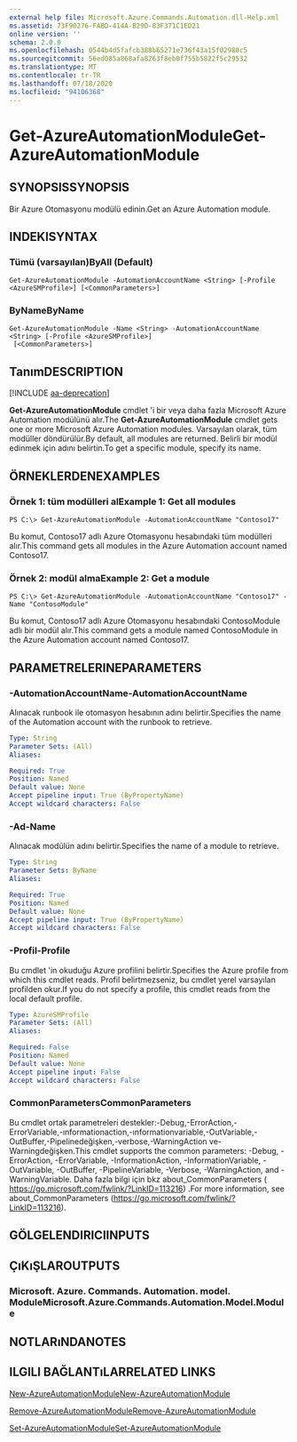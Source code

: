 ```yaml
---
external help file: Microsoft.Azure.Commands.Automation.dll-Help.xml
ms.assetid: 73F90276-FABD-414A-B29D-83F371C1ED21
online version: ''
schema: 2.0.0
ms.openlocfilehash: 0544b4d5fafcb388b65271e736f43a15f02980c5
ms.sourcegitcommit: 56ed085a868afa8263f8eb0f755b5822f5c29532
ms.translationtype: MT
ms.contentlocale: tr-TR
ms.lasthandoff: 07/18/2020
ms.locfileid: "94106368"
---
```

# <span data-ttu-id="93f5e-101">Get-AzureAutomationModule</span><span class="sxs-lookup"><span data-stu-id="93f5e-101">Get-AzureAutomationModule</span></span>

## <span data-ttu-id="93f5e-102">SYNOPSIS</span><span class="sxs-lookup"><span data-stu-id="93f5e-102">SYNOPSIS</span></span>

<span data-ttu-id="93f5e-103">Bir Azure Otomasyonu modülü edinin.</span><span class="sxs-lookup"><span data-stu-id="93f5e-103">Get an Azure Automation module.</span></span>

## <span data-ttu-id="93f5e-104">INDEKI</span><span class="sxs-lookup"><span data-stu-id="93f5e-104">SYNTAX</span></span>

### <span data-ttu-id="93f5e-105">Tümü (varsayılan)</span><span class="sxs-lookup"><span data-stu-id="93f5e-105">ByAll (Default)</span></span>
```
Get-AzureAutomationModule -AutomationAccountName <String> [-Profile <AzureSMProfile>] [<CommonParameters>]
```

### <span data-ttu-id="93f5e-106">ByName</span><span class="sxs-lookup"><span data-stu-id="93f5e-106">ByName</span></span>
```
Get-AzureAutomationModule -Name <String> -AutomationAccountName <String> [-Profile <AzureSMProfile>]
 [<CommonParameters>]
```

## <span data-ttu-id="93f5e-107">Tanım</span><span class="sxs-lookup"><span data-stu-id="93f5e-107">DESCRIPTION</span></span>

[!INCLUDE [aa-deprecation](../include/aa-deprecation.md)]

<span data-ttu-id="93f5e-108">**Get-AzureAutomationModule** cmdlet 'i bir veya daha fazla Microsoft Azure Automation modülünü alır.</span><span class="sxs-lookup"><span data-stu-id="93f5e-108">The **Get-AzureAutomationModule** cmdlet gets one or more Microsoft Azure Automation modules.</span></span>
<span data-ttu-id="93f5e-109">Varsayılan olarak, tüm modüller döndürülür.</span><span class="sxs-lookup"><span data-stu-id="93f5e-109">By default, all modules are returned.</span></span>
<span data-ttu-id="93f5e-110">Belirli bir modül edinmek için adını belirtin.</span><span class="sxs-lookup"><span data-stu-id="93f5e-110">To get a specific module, specify its name.</span></span>

## <span data-ttu-id="93f5e-111">ÖRNEKLERDEN</span><span class="sxs-lookup"><span data-stu-id="93f5e-111">EXAMPLES</span></span>

### <span data-ttu-id="93f5e-112">Örnek 1: tüm modülleri al</span><span class="sxs-lookup"><span data-stu-id="93f5e-112">Example 1: Get all modules</span></span>
```
PS C:\> Get-AzureAutomationModule -AutomationAccountName "Contoso17"
```

<span data-ttu-id="93f5e-113">Bu komut, Contoso17 adlı Azure Otomasyonu hesabındaki tüm modülleri alır.</span><span class="sxs-lookup"><span data-stu-id="93f5e-113">This command gets all modules in the Azure Automation account named Contoso17.</span></span>

### <span data-ttu-id="93f5e-114">Örnek 2: modül alma</span><span class="sxs-lookup"><span data-stu-id="93f5e-114">Example 2: Get a module</span></span>
```
PS C:\> Get-AzureAutomationModule -AutomationAccountName "Contoso17" -Name "ContosoModule"
```

<span data-ttu-id="93f5e-115">Bu komut, Contoso17 adlı Azure Otomasyonu hesabındaki ContosoModule adlı bir modül alır.</span><span class="sxs-lookup"><span data-stu-id="93f5e-115">This command gets a module named ContosoModule in the Azure Automation account named Contoso17.</span></span>

## <span data-ttu-id="93f5e-116">PARAMETRELERINE</span><span class="sxs-lookup"><span data-stu-id="93f5e-116">PARAMETERS</span></span>

### <span data-ttu-id="93f5e-117">-AutomationAccountName</span><span class="sxs-lookup"><span data-stu-id="93f5e-117">-AutomationAccountName</span></span>
<span data-ttu-id="93f5e-118">Alınacak runbook ile otomasyon hesabının adını belirtir.</span><span class="sxs-lookup"><span data-stu-id="93f5e-118">Specifies the name of the Automation account with the runbook to retrieve.</span></span>

```yaml
Type: String
Parameter Sets: (All)
Aliases: 

Required: True
Position: Named
Default value: None
Accept pipeline input: True (ByPropertyName)
Accept wildcard characters: False
```

### <span data-ttu-id="93f5e-119">-Ad</span><span class="sxs-lookup"><span data-stu-id="93f5e-119">-Name</span></span>
<span data-ttu-id="93f5e-120">Alınacak modülün adını belirtir.</span><span class="sxs-lookup"><span data-stu-id="93f5e-120">Specifies the name of a module to retrieve.</span></span>

```yaml
Type: String
Parameter Sets: ByName
Aliases: 

Required: True
Position: Named
Default value: None
Accept pipeline input: True (ByPropertyName)
Accept wildcard characters: False
```

### <span data-ttu-id="93f5e-121">-Profil</span><span class="sxs-lookup"><span data-stu-id="93f5e-121">-Profile</span></span>
<span data-ttu-id="93f5e-122">Bu cmdlet 'in okuduğu Azure profilini belirtir.</span><span class="sxs-lookup"><span data-stu-id="93f5e-122">Specifies the Azure profile from which this cmdlet reads.</span></span>
<span data-ttu-id="93f5e-123">Profil belirtmezseniz, bu cmdlet yerel varsayılan profilden okur.</span><span class="sxs-lookup"><span data-stu-id="93f5e-123">If you do not specify a profile, this cmdlet reads from the local default profile.</span></span>

```yaml
Type: AzureSMProfile
Parameter Sets: (All)
Aliases: 

Required: False
Position: Named
Default value: None
Accept pipeline input: False
Accept wildcard characters: False
```

### <span data-ttu-id="93f5e-124">CommonParameters</span><span class="sxs-lookup"><span data-stu-id="93f5e-124">CommonParameters</span></span>
<span data-ttu-id="93f5e-125">Bu cmdlet ortak parametreleri destekler:-Debug,-ErrorAction,-ErrorVariable,-ınformationaction,-ınformationvariable,-OutVariable,-OutBuffer,-Pipelinedeğişken,-verbose,-WarningAction ve-Warningdeğişken.</span><span class="sxs-lookup"><span data-stu-id="93f5e-125">This cmdlet supports the common parameters: -Debug, -ErrorAction, -ErrorVariable, -InformationAction, -InformationVariable, -OutVariable, -OutBuffer, -PipelineVariable, -Verbose, -WarningAction, and -WarningVariable.</span></span> <span data-ttu-id="93f5e-126">Daha fazla bilgi için bkz about_CommonParameters ( https://go.microsoft.com/fwlink/?LinkID=113216) .</span><span class="sxs-lookup"><span data-stu-id="93f5e-126">For more information, see about_CommonParameters (https://go.microsoft.com/fwlink/?LinkID=113216).</span></span>

## <span data-ttu-id="93f5e-127">GÖLGELENDIRICI</span><span class="sxs-lookup"><span data-stu-id="93f5e-127">INPUTS</span></span>

## <span data-ttu-id="93f5e-128">ÇıKıŞLAR</span><span class="sxs-lookup"><span data-stu-id="93f5e-128">OUTPUTS</span></span>

### <span data-ttu-id="93f5e-129">Microsoft. Azure. Commands. Automation. model. Module</span><span class="sxs-lookup"><span data-stu-id="93f5e-129">Microsoft.Azure.Commands.Automation.Model.Module</span></span>

## <span data-ttu-id="93f5e-130">NOTLARıNDA</span><span class="sxs-lookup"><span data-stu-id="93f5e-130">NOTES</span></span>

## <span data-ttu-id="93f5e-131">ILGILI BAĞLANTıLAR</span><span class="sxs-lookup"><span data-stu-id="93f5e-131">RELATED LINKS</span></span>

[<span data-ttu-id="93f5e-132">New-AzureAutomationModule</span><span class="sxs-lookup"><span data-stu-id="93f5e-132">New-AzureAutomationModule</span></span>](./New-AzureAutomationModule.md)

[<span data-ttu-id="93f5e-133">Remove-AzureAutomationModule</span><span class="sxs-lookup"><span data-stu-id="93f5e-133">Remove-AzureAutomationModule</span></span>](./Remove-AzureAutomationModule.md)

[<span data-ttu-id="93f5e-134">Set-AzureAutomationModule</span><span class="sxs-lookup"><span data-stu-id="93f5e-134">Set-AzureAutomationModule</span></span>](./Set-AzureAutomationModule.md)


